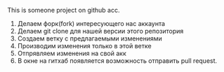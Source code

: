 This is someone project on github acc.


1. Делаем форк(fork) интересующего нас аккаунта
2. Делаем git clone для нашей версии этого репозитория
3. Создаем ветку с предлагаемыми изменениями
4. Производим изменения только в этой ветке
5. Отпрявляем изменения на свой акк
6. В окне на гитхаб появляется возможность отправить pull request.